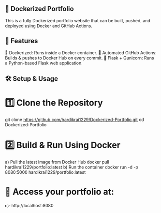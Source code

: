## 🚀 Dockerized Portfolio
This is a fully Dockerized portfolio website that can be built, pushed, and deployed using Docker and GitHub Actions.

## 📌 Features
🐳 Dockerized: Runs inside a Docker container.
🔄 Automated GitHub Actions: Builds & pushes to Docker Hub on every commit.
🚀 Flask + Gunicorn: Runs a Python-based Flask web application.

## 🛠 Setup & Usage
# 1️⃣ Clone the Repository
git clone https://github.com/hardikrai1229/Dockerized-Portfolio.git
cd Dockerized-Portfolio
# 2️⃣ Build & Run Using Docker
a) Pull the latest image from Docker Hub
docker pull hardikrai1229/portfolio:latest
b) Run the container
docker run -d -p 8080:5000 hardikrai1229/portfolio:latest
# 🔗 Access your portfolio at:
👉 http://localhost:8080
